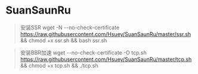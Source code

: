 # SuanSaunRu

>安装SSR
wget -N --no-check-certificate https://raw.githubusercontent.com/Hsuey/SuanSaunRu/master/ssr.sh && chmod +x ssr.sh && bash ssr.sh

>安装BBR加速
wget --no-check-certificate -O tcp.sh https://raw.githubusercontent.com/Hsuey/SuanSaunRu/master/tcp.sh && chmod +x tcp.sh && ./tcp.sh
